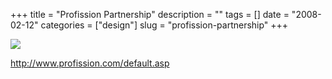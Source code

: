 +++
title = "Profission Partnership"
description = ""
tags = []
date = "2008-02-12"
categories = ["design"]
slug = "profission-partnership"
+++


 

  <div id="screens-thumbs" class="clearfix">
    <div class="txt-center" id="design-submission"><a href="http://www.profission.com/default.asp"><img id='bluga-thumbnail-1156' class='bluga-thumbnail large' src='http://media.konigi.com/bluga/
wt47f303eda5819_0.jpg'/></a></div>  
  </div>   
<p><a href="http://www.profission.com/default.asp">http://www.profission.com/default.asp</a></p>




